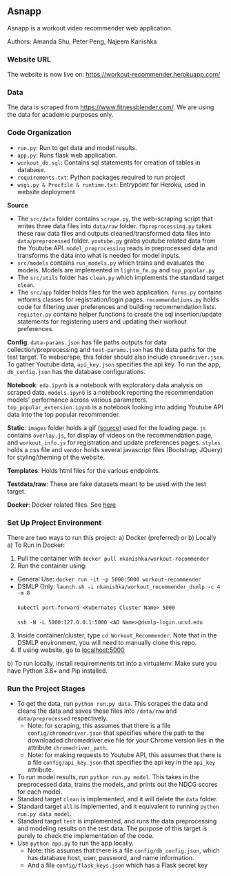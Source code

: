 ## Asnapp

Asnapp is a workout video recommender web application.

Authors: Amanda Shu, Peter Peng, Najeem Kanishka

### Website URL
The website is now live on: https://workout-recommender.herokuapp.com/

### Data
The data is scraped from https://www.fitnessblender.com/. We are using the data for academic purposes only.

### Code Organization

- `run.py`: Run to get data and model results.
- `app.py`: Runs flask web application.
- `workout_db.sql`: Contains sql statements for creation of tables in database.
- `requirements.txt`: Python packages required to run project
- `wsgi.py & Procfile & runtime.txt`: Entrypoint for Heroku, used in website deployment

**Source**
- The `src/data` folder contains `scrape.py`, the web-scraping script that writes three data files into `data/raw` folder. `fbpreprocessing.py` takes these raw data files and outputs cleaned/transformed data files into `data/preprocessed` folder. `youtube.py` grabs youtube related data from the Youtube API. `model_preprocessing` reads in preprocessed data and transforms the data into what is needed for model inputs.
- `src/models` contains `run_models.py` which trains and evaluates the models. Models are implemented in `lightm_fm.py` and `top_popular.py`
- The `src/utils` folder has `clean.py` which implements the standard target `clean`.
- The `src/app` folder holds files for the web application. `forms.py` contains wtforms classes for registration/login pages. `recommendations.py` holds code for filtering user preferences and building recommendation lists. `register.py` contains helper functions to create the sql insertion/update statements for registering users and updating their workout preferences.

**Config**: `data-params.json` has file paths outputs for data collection/preprocessing and `test-params.json` has the data paths for the test target. To webscrape, this folder should also include `chromedriver.json`. To gather Youtube data, `api_key.json` specifies the api key. To run the app, `db_config.json` has the database configurations.

**Notebook**: `eda.ipynb` is a notebook with exploratory data analysis on scraped data. `models.ipynb` is a notebook reporting the recommendation models' performance across various parameters. `top_popular_extension.ipynb` is a notebook looking into adding Youtube API data into the top popular recommender.

**Static**: `images` folder holds a gif ([source](https://www.pinterest.at/pin/512495632597411529/)) used for the loading page. `js` contains `overlay.js`, for display of videos on the recommendation page, and `workout_info.js` for registration and update preferences pages. `styles` holds a css file and `vendor` holds several javascript files (Bootstrap, JQuery) for styling/theming of the website.

**Templates**: Holds html files for the various endpoints.

**Testdata/raw**: These are fake datasets meant to be used with the test target.

**Docker**: Docker related files. See [here](https://github.com/amandashu/Workout_Recommender/blob/main/docker/README_DOCKER.md)

### Set Up Project Environment
There are two ways to run this project: a) Docker (preferred) or b) Locally <br>
a) To Run in Docker:<br>
  1) Pull the container with `docker pull nkanishka/workout-recommender`
  2) Run the container using:
  * General Use: `docker run -it -p 5000:5000 workout-recommender`
  * DSMLP Only: `launch.sh -i nkanishka/workout_recommender_dsmlp -c 4 -m 8` <br><br>`kubectl port-forward <Kubernates Cluster Name> 5000`<br><br> `ssh -N -L 5000:127.0.0.1:5000 <AD Name>@dsmlp-login.ucsd.edu`
  3) Inside container/cluster, type `cd Workout_Recommender`. Note that in the DSMLP environment, you will need to manually clone this repo.
  4) If using website, go to [localhost:5000](localhost:5000)
    <br>

b) To run locally, install requiremnents.txt into a virtualenv. Make sure you have Python 3.8+ and Pip installed.

### Run the Project Stages
- To get the data, run `python run.py data`. This scrapes the data and cleans the data and saves these files into `/data/raw` and `data/preprocessed` respectively.
  - Note: for scraping, this assumes that there is a file `config/chromedriver.json` that specifies where the path to the downloaded chromedriver.exe file for your Chrome version lies in the attribute `chromedriver_path`.
  - Note: for making requests to Youtube API, this assumes that there is a file `config/api_key.json` that specifies the api key in the `api_key` attribute.
- To run model results, run `python run.py model`. This takes in the preprocessed data, trains the models, and prints out the NDCG scores for each model.
- Standard target `clean` is implemented, and it will delete the `data` folder.
- Standard target `all` is implemented, and it equivalent to running `python run.py data model`.
- Standard target `test` is implemented, and runs the data preprocessing and modeling results on the test data. The purpose of this target is purely to check the implementation of the code.
- Use `python app.py` to run the app locally.
  - Note: this assumes that there is a file `config/db_config.json`, which has database host, user, password, and name information.
  - And a file `config/flask_keys.json` which has a Flask secret key

